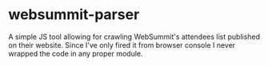 # websummit-parser
A simple JS tool allowing for crawling WebSummit's attendees list published on their website. Since I've only fired it from browser console I never wrapped the code in any proper module.
